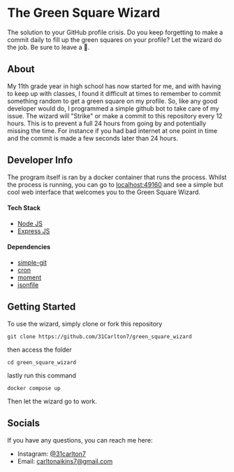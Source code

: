 # The Green Square Wizard

The solution to your GitHub profile crisis. Do you keep forgetting to make a commit daily to fill up the green squares on your profile? Let the wizard do the job. Be sure to leave a 🌟.

## About

My 11th grade year in high school has now started for me, and with having to keep up with classes, I found it difficult at times to remember to commit something random to get a green square on my profile. So, like any good developer would do, I programmed a simple github bot to take care of my issue. The wizard will "Strike" or make a commit to this repository every 12 hours. This is to prevent a full 24 hours from going by and potentially missing the time. For instance if you had bad internet at one point in time and the commit is made a few seconds later than 24 hours.

## Developer Info

The program itself is ran by a docker container that runs the process. Whilst the process is running, you can go to [localhost:49160](localhost:49160) and see a simple but cool web interface that welcomes you to the Green Square Wizard.

#### Tech Stack

- [Node JS](https://nodejs.org/en/)
- [Express JS](https://expressjs.com/)

#### Dependencies

- [simple-git](https://www.npmjs.com/package/simple-git)
- [cron](https://www.npmjs.com/package/cron)
- [moment](https://www.npmjs.com/package/moment)
- [jsonfile](https://www.npmjs.com/package/jsonfile)

## Getting Started

To use the wizard, simply clone or fork this repository

    git clone https://github.com/31Carlton7/green_square_wizard

then access the folder

    cd green_square_wizard

lastly run this command

    docker compose up

Then let the wizard go to work.

## Socials

If you have any questions, you can reach me here:

- Instagram: [@31carlton7](https://www.instagram.com/31carlton7/)
- Email: carltonaikins7@gmail.com
